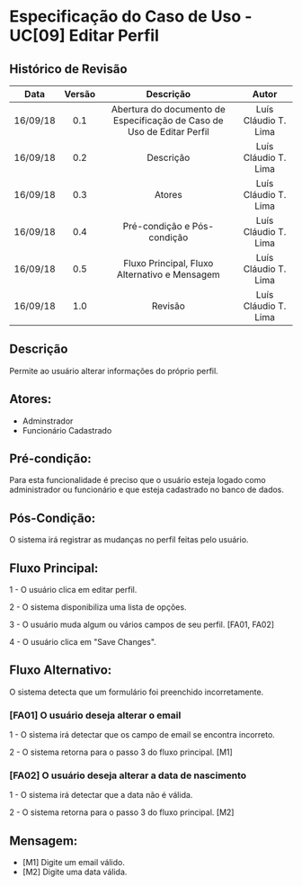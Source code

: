# Especificação do Caso de Uso - UC[09] Editar Perfil

## Histórico de Revisão
| Data | Versão | Descrição | Autor |
|:----:|:------:|:---------:|:-----:|
| 16/09/18 | 0.1 | Abertura do documento de Especificação de Caso de Uso de Editar Perfil  | Luís Cláudio T. Lima |
| 16/09/18 | 0.2 | Descrição | Luís Cláudio T. Lima |
| 16/09/18 | 0.3 | Atores | Luís Cláudio T. Lima |
| 16/09/18 | 0.4 | Pré-condição e Pós-condição | Luís Cláudio T. Lima |
| 16/09/18 | 0.5 | Fluxo Principal, Fluxo Alternativo e Mensagem | Luís Cláudio T. Lima |
| 16/09/18 | 1.0 | Revisão | Luís Cláudio T. Lima |

## Descrição
Permite ao usuário alterar informações do próprio perfil.

## Atores:
* Adminstrador
* Funcionário Cadastrado

## Pré-condição:
Para esta funcionalidade é preciso que o usuário esteja logado como administrador ou funcionário e que esteja cadastrado no banco de dados.

## Pós-Condição:
O sistema irá registrar as mudanças no perfil feitas pelo usuário.

## Fluxo Principal:

1 - O usuário clica em editar perfil.

2 - O sistema disponibiliza uma lista de opções.

3 - O usuário muda algum ou vários campos de seu perfil. [FA01, FA02]

4 - O usuário clica em "Save Changes".

## Fluxo Alternativo:
O sistema detecta que um formulário foi preenchido incorretamente.

### [FA01]  O usuário deseja alterar o email

1 - O sistema irá detectar que os campo de email se encontra incorreto.

2 - O sistema retorna para o passo 3 do fluxo principal. [M1]

### [FA02]  O usuário deseja alterar a data de nascimento

1 - O sistema irá detectar que a data não é válida.

2 - O sistema retorna para o passo 3 do fluxo principal. [M2]


## Mensagem:
* [M1] Digite um email válido.
* [M2] Digite uma data válida.
